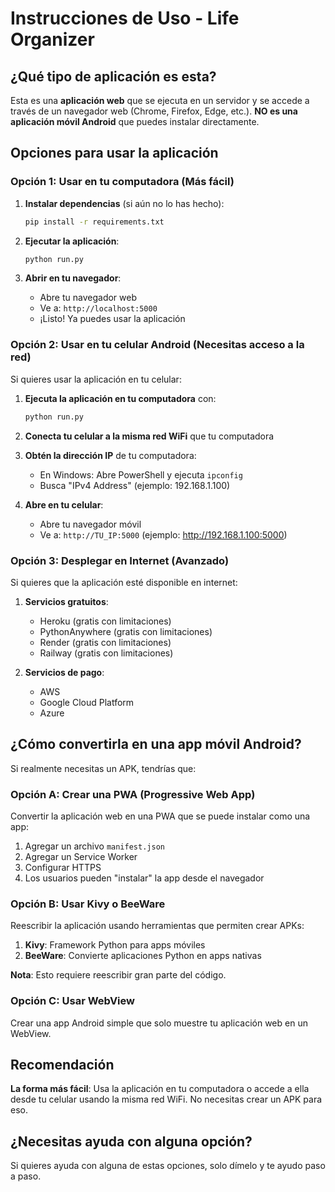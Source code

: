# Instrucciones de Uso - Life Organizer

## ¿Qué tipo de aplicación es esta?

Esta es una **aplicación web** que se ejecuta en un servidor y se accede a través de un navegador web (Chrome, Firefox, Edge, etc.). **NO es una aplicación móvil Android** que puedes instalar directamente.

## Opciones para usar la aplicación

### Opción 1: Usar en tu computadora (Más fácil)

1. **Instalar dependencias** (si aún no lo has hecho):
   ```bash
   pip install -r requirements.txt
   ```

2. **Ejecutar la aplicación**:
   ```bash
   python run.py
   ```

3. **Abrir en tu navegador**:
   - Abre tu navegador web
   - Ve a: `http://localhost:5000`
   - ¡Listo! Ya puedes usar la aplicación

### Opción 2: Usar en tu celular Android (Necesitas acceso a la red)

Si quieres usar la aplicación en tu celular:

1. **Ejecuta la aplicación en tu computadora** con:
   ```bash
   python run.py
   ```

2. **Conecta tu celular a la misma red WiFi** que tu computadora

3. **Obtén la dirección IP** de tu computadora:
   - En Windows: Abre PowerShell y ejecuta `ipconfig`
   - Busca "IPv4 Address" (ejemplo: 192.168.1.100)

4. **Abre en tu celular**:
   - Abre tu navegador móvil
   - Ve a: `http://TU_IP:5000` (ejemplo: http://192.168.1.100:5000)

### Opción 3: Desplegar en Internet (Avanzado)

Si quieres que la aplicación esté disponible en internet:

1. **Servicios gratuitos**:
   - Heroku (gratis con limitaciones)
   - PythonAnywhere (gratis con limitaciones)
   - Render (gratis con limitaciones)
   - Railway (gratis con limitaciones)

2. **Servicios de pago**:
   - AWS
   - Google Cloud Platform
   - Azure

## ¿Cómo convertirla en una app móvil Android?

Si realmente necesitas un APK, tendrías que:

### Opción A: Crear una PWA (Progressive Web App)
Convertir la aplicación web en una PWA que se puede instalar como una app:

1. Agregar un archivo `manifest.json`
2. Agregar un Service Worker
3. Configurar HTTPS
4. Los usuarios pueden "instalar" la app desde el navegador

### Opción B: Usar Kivy o BeeWare
Reescribir la aplicación usando herramientas que permiten crear APKs:

1. **Kivy**: Framework Python para apps móviles
2. **BeeWare**: Convierte aplicaciones Python en apps nativas

**Nota**: Esto requiere reescribir gran parte del código.

### Opción C: Usar WebView
Crear una app Android simple que solo muestre tu aplicación web en un WebView.

## Recomendación

**La forma más fácil**: Usa la aplicación en tu computadora o accede a ella desde tu celular usando la misma red WiFi. No necesitas crear un APK para eso.

## ¿Necesitas ayuda con alguna opción?

Si quieres ayuda con alguna de estas opciones, solo dímelo y te ayudo paso a paso.

